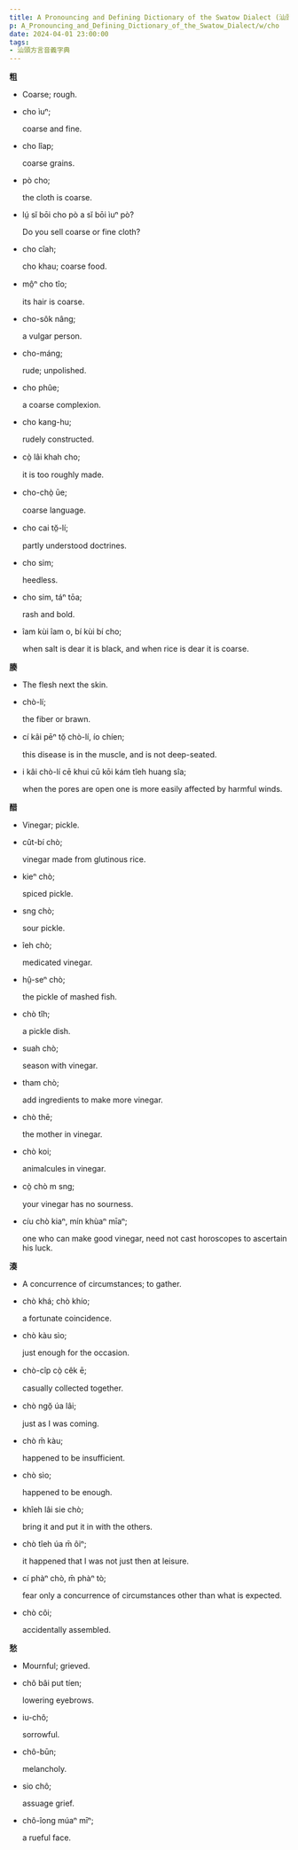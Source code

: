 ```yaml
---
title: A Pronouncing and Defining Dictionary of the Swatow Dialect (汕頭方言音義字典) / cho
p: A_Pronouncing_and_Defining_Dictionary_of_the_Swatow_Dialect/w/cho
date: 2024-04-01 23:00:00
tags: 
- 汕頭方言音義字典
---
```



**粗**
- Coarse; rough.

- cho ìuⁿ;

  coarse and fine.

- cho lîap;

  coarse grains.

- pò cho;

  the cloth is coarse.

- lṳ́ sĭ bōi cho pò a sĭ bōi ìuⁿ pò?

  Do you sell coarse or fine cloth?

- cho cîah;

  cho khau; coarse food.

- mô̤ⁿ cho tîo;

  its hair is coarse.

- cho-sôk nâng;

  a vulgar person.

- cho-máng;

  rude; unpolished.

- cho phûe;

  a coarse complexion.

- cho kang-hu;

  rudely constructed.

- cò̤ lâi khah cho;

  it is too roughly made.

- cho-chò̤ ūe;

  coarse language.

- cho cai tŏ̤-lí;

  partly understood doctrines.

- cho sim;

  heedless.

- cho sim, táⁿ tōa;

  rash and bold.

- îam kùi îam o, bí kùi bí cho;

  when salt is dear it is black, and when rice is dear it is coarse.

**腠**
- The flesh next the skin.

- chò-lí;

  the fiber or brawn.

- cí kâi pēⁿ tŏ̤ chò-lí, ío chíen;

  this disease is in the muscle, and is not deep-seated.

- i kâi chò-lí cē khui cū kōi kám tîeh huang sîa;

  when the pores are open one is more easily affected by harmful winds.

**醋**
- Vinegar; pickle.

- cût-bí chò;

  vinegar made from glutinous rice.

- kieⁿ chò;

  spiced pickle.

- sng chò;

  sour pickle.

- îeh chò;

  medicated vinegar.

- hṳ̂-seⁿ chò;

  the pickle of mashed fish.

- chò tîh;

  a pickle dish.

- suah chò;

  season with vinegar.

- tham chò;

  add ingredients to make more vinegar.

- chò thē;

  the mother in vinegar.

- chò koi;

  animalcules in vinegar.

- cò̤ chò m sng;

  your vinegar has no sourness.

- cíu chò kiaⁿ, mín khùaⁿ mīaⁿ;

  one who can make good vinegar, need not cast horoscopes to ascertain his luck.

**湊**
- A concurrence of circumstances; to gather.

- chò khá; chò khío;

  a fortunate coincidence.

- chò kàu sìo;

  just enough for the occasion.

- chò-cîp cò̤ cêk ē;

  casually collected together.

- chò ngŏ̤ úa lâi;

  just as I was coming.

- chò m̄ kàu;

  happened to be insufficient.

- chò sìo;

  happened to be enough.

- khîeh lâi sie chò;

  bring it and put it in with the others.

- chò tîeh úa m̄ ôiⁿ;

  it happened that I was not just then at leisure.

- cí phàⁿ chò, m̄ phàⁿ tò;

  fear only a concurrence of circumstances other than what is expected.

- chò côi;

  accidentally assembled.

 

**愁**
- Mournful; grieved.

- chô bâi put tíen;

  lowering eyebrows.

- iu-chô;

  sorrowful.

- chô-būn;

  melancholy.

- sio chô;

  assuage grief.

- chô-îong múaⁿ mīⁿ;

  a rueful face.